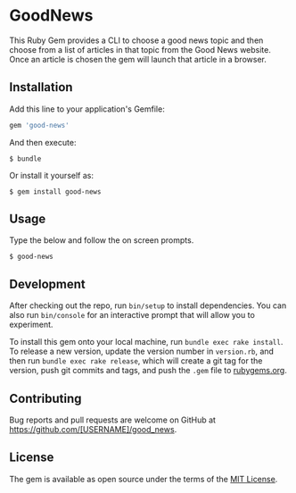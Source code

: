 # GoodNews
This Ruby Gem provides a CLI to choose a good news topic and then choose from a list of articles in that topic from the Good News website. Once an article is chosen the gem will launch that article in a browser.

## Installation

Add this line to your application's Gemfile:

```ruby
gem 'good-news'
```

And then execute:

    $ bundle

Or install it yourself as:

    $ gem install good-news

## Usage

Type the below and follow the on screen prompts.

    $ good-news

## Development

After checking out the repo, run `bin/setup` to install dependencies. You can also run `bin/console` for an interactive prompt that will allow you to experiment.

To install this gem onto your local machine, run `bundle exec rake install`. To release a new version, update the version number in `version.rb`, and then run `bundle exec rake release`, which will create a git tag for the version, push git commits and tags, and push the `.gem` file to [rubygems.org](https://rubygems.org).

## Contributing

Bug reports and pull requests are welcome on GitHub at https://github.com/[USERNAME]/good_news.

## License

The gem is available as open source under the terms of the [MIT License](https://opensource.org/licenses/MIT).
